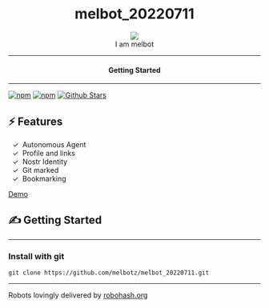 <div align="center">
  <h1>melbot_20220711</h1>
   
  <img src="https://robohash.org/gitmark:b3cf476216422a9a032788b1315fd0fc1b47b4dfa277354dffc9cffec0376c7f:0">  
</div>

<div align="center">  
I am melbot
</div>

---

<div align="center">
<h4>Getting Started</h4>
</div>
  
---
  

[![npm](https://img.shields.io/npm/v/melbot_20220711)](https://npmjs.com/package/melbot_20220711)
[![npm](https://img.shields.io/npm/dw/melbot_20220711.svg)](https://npmjs.com/package/melbot_20220711)
[![Github Stars](https://img.shields.io/github/stars/melbotz/melbot_20220711.svg)](https://github.com/melbotz/melbot_20220711/)

## ⚡️ Features

&nbsp;&nbsp;✓&nbsp; Autonomous Agent  
&nbsp;&nbsp;✓&nbsp; Profile and links  
&nbsp;&nbsp;✓&nbsp; Nostr Identity  
&nbsp;&nbsp;✓&nbsp; Git marked  
&nbsp;&nbsp;✓&nbsp; Bookmarking  

[Demo](https://melbotz.github.io/melbot_20220711/)

## ✍️ Getting Started

---

### Install with git

```
git clone https://github.com/melbotz/melbot_20220711.git
```

---

Robots lovingly delivered by [robohash.org](https://robohash.org/)